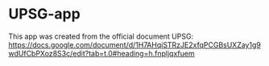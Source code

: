 # UPSG-app

This app was created from the official document UPSG: https://docs.google.com/document/d/1H7AHqiSTRzJE2xfqPCGBsUXZay1g9wdUfCbPXoz8S3c/edit?tab=t.0#heading=h.fnpljqxfuem
